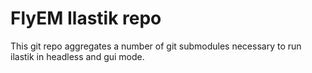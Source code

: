 # FlyEM Ilastik repo

This git repo aggregates a number of git submodules necessary to run ilastik in headless and gui mode.

